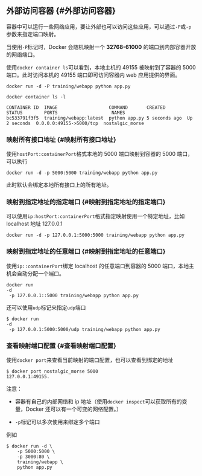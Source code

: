 ## 外部访问容器 {#外部访问容器}

容器中可以运行一些网络应用，要让外部也可以访问这些应用，可以通过`-P`或`-p`参数来指定端口映射。

当使用`-P`标记时，Docker 会随机映射一个 **32768-61000** 的端口到内部容器开放的网络端口。

使用`docker container ls`可以看到，本地主机的 49155 被映射到了容器的 5000 端口。此时访问本机的 49155 端口即可访问容器内 web 应用提供的界面。

```
docker run -d -P training/webapp python app.py

docker container ls -l

CONTAINER ID  IMAGE                   COMMAND       CREATED        STATUS        PORTS                    NAMES
bc533791f3f5  training/webapp:latest  python app.py 5 seconds ago  Up 2 seconds  0.0.0.0:49155->5000/tcp  nostalgic_morse
```

### 映射所有接口地址 {#映射所有接口地址}

使用`hostPort:containerPort`格式本地的 5000 端口映射到容器的 5000 端口，可以执行

```
docker run -d -p 5000:5000 training/webapp python app.py
```

此时默认会绑定本地所有接口上的所有地址。

### 映射到指定地址的指定端口 {#映射到指定地址的指定端口}

可以使用`ip:hostPort:containerPort`格式指定映射使用一个特定地址，比如 localhost 地址 127.0.0.1

```
docker run -d -p 127.0.0.1:5000:5000 training/webapp python app.py
```

### 映射到指定地址的任意端口 {#映射到指定地址的任意端口}

使用`ip::containerPort`绑定 localhost 的任意端口到容器的 5000 端口，本地主机会自动分配一个端口。

```
docker run 
-d
 -p 127.0.0.1::5000 training/webapp python app.py
```

还可以使用`udp`标记来指定`udp`端口

```
$ docker run 
-d
 -p 127.0.0.1:5000:5000/udp training/webapp python app.py
```

### 查看映射端口配置 {#查看映射端口配置}

使用`docker port`来查看当前映射的端口配置，也可以查看到绑定的地址

```
$ docker port nostalgic_morse 5000
127.0.0.1:49155.
```

注意：

* 容器有自己的内部网络和 ip 地址（使用`docker inspect`可以获取所有的变量，Docker 还可以有一个可变的网络配置。）

* `-p`标记可以多次使用来绑定多个端口

例如

```
$ docker run -d \
    -p 5000:5000 \
    -p 3000:80 \
    training/webapp \
    python app.py
```



